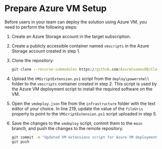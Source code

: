 # Prepare Azure VM Setup

Before users in your team can deploy the solution using Azure VM, you need to perform the following steps:

1. Create an Azure Storage account in the target subscription.

1. Create a publicly accessible container named `vmscripts` in the Azure Storage account created in step 1.

1. Clone the repository:

    ```cmd
    git clone --recurse-submodules https://github.com/AzureCosmosDB/ClaimsProcessing.git
    ```

1. Upload the `VMScriptExtension.ps1` script from the `deploy\powershell` folder to the `vmscripts` container created in step 2. This script is used by the Azure VM deployment script to install the required software on the VM.

1. Open the `vmdeploy.json` file from the `infrastructure` folder with the text editor of your choice. In line 219, update the value of the `fileUris` property to point to the `VMScriptExtension.ps1` script uploaded in step 5.

1. Save the changes to the `vmdeploy` script, commit them to the `main` branch, and push the changes to the remote repository.

    ```cmd
    git commit -m "Updated VM extensions script for Azure VM deployment"
    git push
    ```
